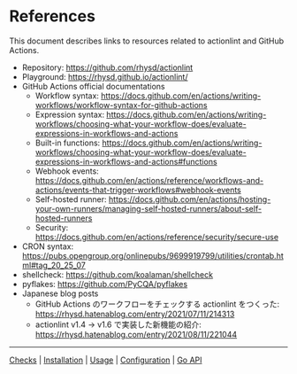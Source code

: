 References
==========

This document describes links to resources related to actionlint and GitHub Actions.

- Repository: https://github.com/rhysd/actionlint
- Playground: https://rhysd.github.io/actionlint/
- GitHub Actions official documentations
  - Workflow syntax: https://docs.github.com/en/actions/writing-workflows/workflow-syntax-for-github-actions
  - Expression syntax: https://docs.github.com/en/actions/writing-workflows/choosing-what-your-workflow-does/evaluate-expressions-in-workflows-and-actions
  - Built-in functions: https://docs.github.com/en/actions/writing-workflows/choosing-what-your-workflow-does/evaluate-expressions-in-workflows-and-actions#functions
  - Webhook events: https://docs.github.com/en/actions/reference/workflows-and-actions/events-that-trigger-workflows#webhook-events
  - Self-hosted runner: https://docs.github.com/en/actions/hosting-your-own-runners/managing-self-hosted-runners/about-self-hosted-runners
  - Security: https://docs.github.com/en/actions/reference/security/secure-use
- CRON syntax: https://pubs.opengroup.org/onlinepubs/9699919799/utilities/crontab.html#tag_20_25_07
- shellcheck: https://github.com/koalaman/shellcheck
- pyflakes: https://github.com/PyCQA/pyflakes
- Japanese blog posts
  - GitHub Actions のワークフローをチェックする actionlint をつくった: https://rhysd.hatenablog.com/entry/2021/07/11/214313
  - actionlint v1.4 → v1.6 で実装した新機能の紹介: https://rhysd.hatenablog.com/entry/2021/08/11/221044

---

[Checks](checks.md) | [Installation](install.md) | [Usage](usage.md) | [Configuration](config.md) | [Go API](api.md)
